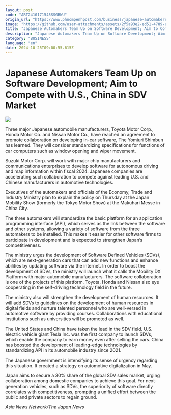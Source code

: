 ```yaml
---
layout: post
code: "ART2410171545SSGBWU"
origin_url: "https://www.phnompenhpost.com/business/japanese-automakers-team-up-on-software-development-aim-to-compete-with-u-s-china-in-sdv-market"
image: "https://github.com/user-attachments/assets/2f5a93e2-ed51-4789-a957-db9bb9988c94"
title: "Japanese Automakers Team Up on Software Development; Aim to Compete with U.S., China in SDV Market"
description: "​​Japanese Automakers Team Up on Software Development; Aim to Compete with U.S., China in SDV Market​"
category: "BUSINESS"
language: "en"
date: 2024-10-25T09:00:55.615Z
---
```


# Japanese Automakers Team Up on Software Development; Aim to Compete with U.S., China in SDV Market

![](https://github.com/user-attachments/assets/667e474e-cc8b-4fed-8750-bcb14bb0d811)

Three major Japanese automobile manufacturers, Toyota Motor Corp., Honda Motor Co. and Nissan Motor Co., have reached an agreement to promote collaboration on developing in-car software, The Yomiuri Shimbun has learned. They will consider standardizing specifications for functions of car computers such as window opening and wiper movement.

Suzuki Motor Corp. will work with major chip manufacturers and communications enterprises to develop software for autonomous driving and map information within fiscal 2024. Japanese companies are accelerating such collaboration to compete against leading U.S. and Chinese manufacturers in automotive technologies.

Executives of the automakers and officials of the Economy, Trade and Industry Ministry plan to explain the policy on Thursday at the Japan Mobility Show (formerly the Tokyo Motor Show) at the Makuhari Messe in Chiba City.

The three automakers will standardize the basic platform for an application programming interface (API), which serves as the link between the software and other systems, allowing a variety of software from the three automakers to be installed. This makes it easier for other software firms to participate in development and is expected to strengthen Japan’s competitiveness.

The ministry urges the development of Software Defined Vehicles (SDVs), which are next-generation cars that can add new functions and enhance abilities by updating software via the internet. In order to boost the development of SDVs, the ministry will launch what it calls the Mobility DX Platform with major automobile manufacturers. The software collaboration is one of the projects of this platform. Toyota, Honda and Nissan also eye cooperating in the self-driving technology field in the future.

The ministry also will strengthen the development of human resources. It will add SDVs to guidelines on the development of human resources in digital fields and nurture talented personnel who are well-versed in automotive software by providing courses. Collaborations with educational institutions such as universities will be promoted as well.

The United States and China have taken the lead in the SDV field. U.S. electric vehicle giant Tesla Inc. was the first company to launch SDVs, which enable the company to earn money even after selling the cars. China has boosted the development of leading-edge technologies by standardizing API in its automobile industry since 2021.

The Japanese government is intensifying its sense of urgency regarding this situation. It created a strategy on automotive digitalization in May.

Japan aims to secure a 30% share of the global SDV sales market, urging collaboration among domestic companies to achieve this goal. For next-generation vehicles, such as SDVs, the superiority of software directly correlates with competitiveness, prompting a unified effort between the public and private sectors to regain ground.

_Asia News Network/The Japan News_